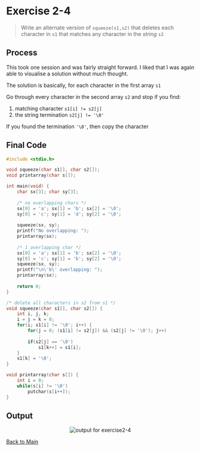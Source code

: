 # Exercise 2-4
> Write an alternate version of `squeeze(s1,s2)` that deletes each character in `s1` that matches any character in the *string* `s2`

## Process

This took one session and was fairly straight forward. I liked that I was again able to visualise a solution without much thought.

The solution is basically, for each character in the first array `s1`

Go through every character in the second array `s2` and stop if you find:
1. matching character `s1[i] != s2[j]`
2. the string termination `s2[j] != '\0'`

If you found the termination `'\0'`, then copy the character

## Final Code
```c
#include <stdio.h>

void squeeze(char s1[], char s2[]);
void printarray(char s[]);

int main(void) {
    char sx[3]; char sy[3];
    
    /* no overlapping chars */
    sx[0] = 'a'; sx[1] = 'b'; sx[2] = '\0';
    sy[0] = 'c'; sy[1] = 'd'; sy[2] = '\0';
    
    squeeze(sx, sy);
    printf("No overlapping: ");
    printarray(sx);
    
    /* 1 overlapping char */
    sx[0] = 'a'; sx[1] = 'b'; sx[2] = '\0';
    sy[0] = 'c'; sy[1] = 'b'; sy[2] = '\0';
    squeeze(sx, sy);
    printf("\n\'b\' overlapping: "); 
    printarray(sx);
    
    return 0;
}

/* delete all characters in s2 from s1 */
void squeeze(char s1[], char s2[]) {
    int i, j, k;
    i = j = k = 0;
    for(i; s1[i] != '\0'; i++) {
        for(j = 0; (s1[i] != s2[j]) && (s2[j] != '\0'); j++)
            ;
        if(s2[j] == '\0')   
            s1[k++] = s1[i];
    }
    s1[k] = '\0';
}

void printarray(char s[]) {
    int i = 0;
    while(s[i] != '\0')
        putchar(s[i++]);
}
```
## Output


<p align="center">
    <image src="../assets/exercise2-4_output.jpg" alt="output for exercise2-4" />
</p>

[Back to Main](../readme.md)
